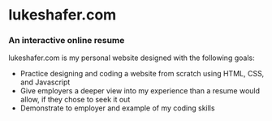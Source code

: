 # lukeshafer.com

### An interactive online resume

lukeshafer.com is my personal website designed with the following goals:

- Practice designing and coding a website from scratch using HTML, CSS, and Javascript
- Give employers a deeper view into my experience than a resume would allow, if they chose to seek it out
- Demonstrate to employer and example of my coding skills
